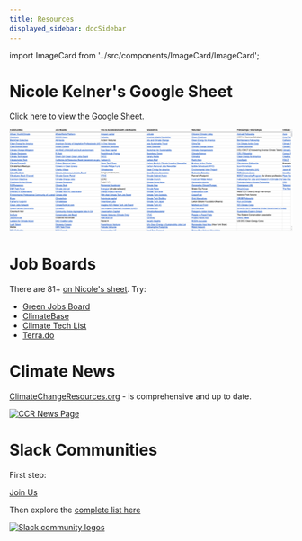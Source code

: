 ```yaml
---
title: Resources
displayed_sidebar: docSidebar
---
```

import ImageCard from '../src/components/ImageCard/ImageCard';

<!-- ## Start here

### Pick your climate solution

  <ImageCard 
        title="Electricity"
        description="In order to electrify everything with zero emissions, we need to upgrade our entire infrastructure"
        imageUrl="/img/electricity.png"
        linkUrl="/sector-electricity"
    />


Our growing database of:

- Organizations
- Communities
- Individuals
- Case studies
- [Technologies](../technologies)
- Skills
- Job categories
- Full [glossary](../glossary) of terms -->

# Nicole Kelner's Google Sheet

[Click here to view the Google Sheet](https://docs.google.com/spreadsheets/d/1QzarGBkRUvTSx8qu92O0d3zJ6XkblfyyMONSPUsoLgs/edit#gid=0).

[![Nicole Kelner's Google Sheet](../static/img/nicoles-spreadsheet.png)](https://docs.google.com/spreadsheets/d/1QzarGBkRUvTSx8qu92O0d3zJ6XkblfyyMONSPUsoLgs/edit#gid=0)

# Job Boards

There are 81+ [on Nicole's sheet](https://docs.google.com/spreadsheets/d/1QzarGBkRUvTSx8qu92O0d3zJ6XkblfyyMONSPUsoLgs/edit#gid=0). Try:

- [Green Jobs Board](https://www.greenjobsboard.us/)
- [ClimateBase](https://climatebase.org)
- [Climate Tech List](https://climatetechlist.com)
- [Terra.do](https://terra.do/climate-jobs/job-board/)

# Climate News

[ClimateChangeResources.org](https://climatechangeresources.org) - is comprehensive and up to date.

[![CCR News Page](/img/ccr-news-page.png)](https://climatechangeresources.org)

# Slack Communities

First step:

<a href="https://chat.climatetechhandbook.com" class="doc-button">Join Us</a>
<br/>

Then explore the [complete list here](https://www.climatefinance.xyz/climate-slack-communities)

[![Slack community logos](/img/slack-communities.png)](https://www.climatefinance.xyz/climate-slack-communities)
